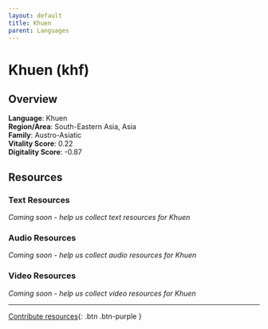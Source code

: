 ```yaml
---
layout: default
title: Khuen
parent: Languages
---
```


# Khuen (khf)

## Overview

**Language**: Khuen  
**Region/Area**: South-Eastern Asia, Asia  
**Family**: Austro-Asiatic  
**Vitality Score**: 0.22  
**Digitality Score**: -0.87  

## Resources

### Text Resources
*Coming soon - help us collect text resources for Khuen*

### Audio Resources
*Coming soon - help us collect audio resources for Khuen*

### Video Resources
*Coming soon - help us collect video resources for Khuen*

---

[Contribute resources](https://fairtrain.github.io/){: .btn .btn-purple }
